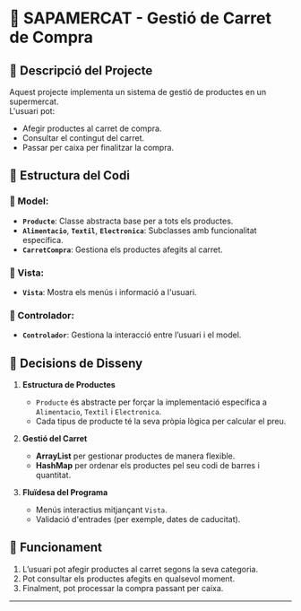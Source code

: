 # 🛒 SAPAMERCAT - Gestió de Carret de Compra

## 📌 Descripció del Projecte
Aquest projecte implementa un sistema de gestió de productes en un supermercat.  
L'usuari pot:
- Afegir productes al carret de compra.
- Consultar el contingut del carret.
- Passar per caixa per finalitzar la compra.

## 📂 Estructura del Codi
### 🔹 Model:
- **`Producte`**: Classe abstracta base per a tots els productes.
- **`Alimentacio`**, **`Textil`**, **`Electronica`**: Subclasses amb funcionalitat específica.
- **`CarretCompra`**: Gestiona els productes afegits al carret.

### 🔹 Vista:
- **`Vista`**: Mostra els menús i informació a l'usuari.

### 🔹 Controlador:
- **`Controlador`**: Gestiona la interacció entre l’usuari i el model.

## 🎯 Decisions de Disseny
1. **Estructura de Productes**  
   - `Producte` és abstracte per forçar la implementació específica a `Alimentacio`, `Textil` i `Electronica`.
   - Cada tipus de producte té la seva pròpia lògica per calcular el preu.

2. **Gestió del Carret**  
   - **ArrayList** per gestionar productes de manera flexible.
   - **HashMap** per ordenar els productes pel seu codi de barres i quantitat.

3. **Fluïdesa del Programa**  
   - Menús interactius mitjançant `Vista`.
   - Validació d'entrades (per exemple, dates de caducitat).

## 🚀 Funcionament
1. L’usuari pot afegir productes al carret segons la seva categoria.
2. Pot consultar els productes afegits en qualsevol moment.
3. Finalment, pot processar la compra passant per caixa.

---
